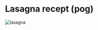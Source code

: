 # Lasagna recept (pog)
![lasagna](https://www.google.com/imgres?imgurl=https%3A%2F%2Fwww.pngitem.com%2Fpimgs%2Fm%2F121-1214716_lasagne-bolognese-sauce-italian-cuisine-pasta-food-lasagna.png&imgrefurl=https%3A%2F%2Fwww.pngitem.com%2Fmiddle%2Fwibmhi_lasagne-bolognese-sauce-italian-cuisine-pasta-food-lasagna%2F&tbnid=Y0IN8svNdJDQ7M&vet=12ahUKEwihnfTFu6HzAhXEOewKHWfRC30QMygAegQIARB-..i&docid=SqJmBfB0Ok_nnM&w=860&h=627&q=lasagna.png&ved=2ahUKEwihnfTFu6HzAhXEOewKHWfRC30QMygAegQIARB-)